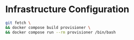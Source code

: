 # Infrastructure Configuration

```bash
git fetch \
&& docker compose build provisioner \
&& docker compose run --rm provisioner /bin/bash
```
